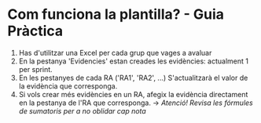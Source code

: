 # Com funciona la plantilla? - Guia Pràctica

1. Has d'utilitzar una Excel per cada grup que vages a avaluar
2. En la pestanya 'Evidencies' estan creades les evidències: actualment 1 per sprint.
3. En les pestanyes de cada RA ('RA1', 'RA2', ...) S'actualitzarà el valor de la evidència que corresponga.
4. Si vols crear més evidències en un RA, afegix la evidència directament en la pestanya de l'RA que corresponga. -> *Atenció! Revisa les fórmules de sumatoris per a no oblidar cap nota*


